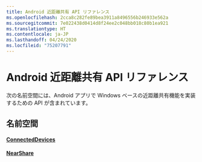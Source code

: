 ```yaml
---
title: Android 近距離共有 API リファレンス
ms.openlocfilehash: 2cca8c282fe89bea3911a8496556b246933e562a
ms.sourcegitcommit: 7e022438d0414d8f24ee2c048bb018c80b1ea921
ms.translationtype: HT
ms.contentlocale: ja-JP
ms.lasthandoff: 04/24/2020
ms.locfileid: "75207791"
---
```

# <a name="android-nearby-sharing-api-reference"></a>Android 近距離共有 API リファレンス

次の名前空間には、Android アプリで Windows ベースの近距離共有機能を実装するための API が含まれています。

## <a name="namespaces"></a>名前空間

#### <a name="connecteddevices"></a>[ConnectedDevices](https://docs.microsoft.com/java/api/com.microsoft.connecteddevices)
#### <a name="nearshare"></a>[NearShare](https://docs.microsoft.com/java/api/com.microsoft.connecteddevices.remotesystems.commanding.nearshare)